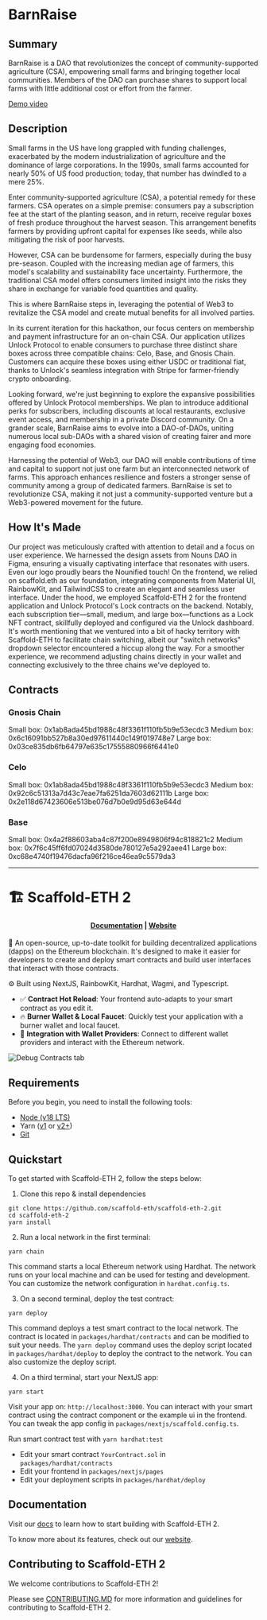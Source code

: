 # BarnRaise

## Summary

BarnRaise is a DAO that revolutionizes the concept of community-supported agriculture (CSA), empowering small farms and bringing together local communities. Members of the DAO can purchase shares to support local farms with little additional cost or effort from the farmer.

[Demo video](https://youtu.be/5SrnX9IHObs)


## Description

Small farms in the US have long grappled with funding challenges, exacerbated by the modern industrialization of agriculture and the dominance of large corporations. In the 1990s, small farms accounted for nearly 50% of US food production; today, that number has dwindled to a mere 25%.

Enter community-supported agriculture (CSA), a potential remedy for these farmers. CSA operates on a simple premise: consumers pay a subscription fee at the start of the planting season, and in return, receive regular boxes of fresh produce throughout the harvest season. This arrangement benefits farmers by providing upfront capital for expenses like seeds, while also mitigating the risk of poor harvests.

However, CSA can be burdensome for farmers, especially during the busy pre-season. Coupled with the increasing median age of farmers, this model's scalability and sustainability face uncertainty. Furthermore, the traditional CSA model offers consumers limited insight into the risks they share in exchange for variable food quantities and quality.

This is where BarnRaise steps in, leveraging the potential of Web3 to revitalize the CSA model and create mutual benefits for all involved parties.

In its current iteration for this hackathon, our focus centers on membership and payment infrastructure for an on-chain CSA. Our application utilizes Unlock Protocol to enable consumers to purchase three distinct share boxes across three compatible chains: Celo, Base, and Gnosis Chain. Customers can acquire these boxes using either USDC or traditional fiat, thanks to Unlock's seamless integration with Stripe for farmer-friendly crypto onboarding.

Looking forward, we're just beginning to explore the expansive possibilities offered by Unlock Protocol memberships. We plan to introduce additional perks for subscribers, including discounts at local restaurants, exclusive event access, and membership in a private Discord community. On a grander scale, BarnRaise aims to evolve into a DAO-of-DAOs, uniting numerous local sub-DAOs with a shared vision of creating fairer and more engaging food economies.

Harnessing the potential of Web3, our DAO will enable contributions of time and capital to support not just one farm but an interconnected network of farms. This approach enhances resilience and fosters a stronger sense of community among a group of dedicated farmers. BarnRaise is set to revolutionize CSA, making it not just a community-supported venture but a Web3-powered movement for the future.

## How It's Made

Our project was meticulously crafted with attention to detail and a focus on user experience. We harnessed the design assets from Nouns DAO in Figma, ensuring a visually captivating interface that resonates with users. Even our logo proudly bears the Nounified touch! On the frontend, we relied on scaffold.eth as our foundation, integrating components from Material UI, RainbowKit, and TailwindCSS to create an elegant and seamless user interface. Under the hood, we employed Scaffold-ETH 2 for the frontend application and Unlock Protocol's Lock contracts on the backend. Notably, each subscription tier—small, medium, and large box—functions as a Lock NFT contract, skillfully deployed and configured via the Unlock dashboard. It's worth mentioning that we ventured into a bit of hacky territory with Scaffold-ETH to facilitate chain switching, albeit our "switch networks" dropdown selector encountered a hiccup along the way. For a smoother experience, we recommend adjusting chains directly in your wallet and connecting exclusively to the three chains we've deployed to.

## Contracts

### Gnosis Chain
Small box: 0x1ab8ada45bd1988c48f3361f110fb5b9e53ecdc3
Medium box: 0x6c16091bb527b8a30ed97611440c149f019748e7
Large box: 0x03ce835db6fb64797e635c17555880966f6441e0

### Celo
Small box: 0x1ab8ada45bd1988c48f3361f110fb5b9e53ecdc3
Medium box: 0x92c6c51313a7d43c7eae7fa6251da7603d62111b
Large box: 0x2e118d67423606e513be076d7b0e9d95d63e644d

### Base
Small box: 0x4a2f88603aba4c87f200e8949806f94c818821c2
Medium box: 0x7f6c45ff6fd07024d3580de780127e5a292aee41
Large box: 0xc68e4740f19476dacfa96f216ce46ea9c5579da3

----------------------------

# 🏗 Scaffold-ETH 2

<h4 align="center">
  <a href="https://docs.scaffoldeth.io">Documentation</a> |
  <a href="https://scaffoldeth.io">Website</a>
</h4>

🧪 An open-source, up-to-date toolkit for building decentralized applications (dapps) on the Ethereum blockchain. It's designed to make it easier for developers to create and deploy smart contracts and build user interfaces that interact with those contracts.

⚙️ Built using NextJS, RainbowKit, Hardhat, Wagmi, and Typescript.

- ✅ **Contract Hot Reload**: Your frontend auto-adapts to your smart contract as you edit it.
- 🔥 **Burner Wallet & Local Faucet**: Quickly test your application with a burner wallet and local faucet.
- 🔐 **Integration with Wallet Providers**: Connect to different wallet providers and interact with the Ethereum network.

![Debug Contracts tab](https://github.com/scaffold-eth/scaffold-eth-2/assets/55535804/1171422a-0ce4-4203-bcd4-d2d1941d198b)

## Requirements

Before you begin, you need to install the following tools:

- [Node (v18 LTS)](https://nodejs.org/en/download/)
- Yarn ([v1](https://classic.yarnpkg.com/en/docs/install/) or [v2+](https://yarnpkg.com/getting-started/install))
- [Git](https://git-scm.com/downloads)

## Quickstart

To get started with Scaffold-ETH 2, follow the steps below:

1. Clone this repo & install dependencies

```
git clone https://github.com/scaffold-eth/scaffold-eth-2.git
cd scaffold-eth-2
yarn install
```

2. Run a local network in the first terminal:

```
yarn chain
```

This command starts a local Ethereum network using Hardhat. The network runs on your local machine and can be used for testing and development. You can customize the network configuration in `hardhat.config.ts`.

3. On a second terminal, deploy the test contract:

```
yarn deploy
```

This command deploys a test smart contract to the local network. The contract is located in `packages/hardhat/contracts` and can be modified to suit your needs. The `yarn deploy` command uses the deploy script located in `packages/hardhat/deploy` to deploy the contract to the network. You can also customize the deploy script.

4. On a third terminal, start your NextJS app:

```
yarn start
```

Visit your app on: `http://localhost:3000`. You can interact with your smart contract using the contract component or the example ui in the frontend. You can tweak the app config in `packages/nextjs/scaffold.config.ts`.

Run smart contract test with `yarn hardhat:test`

- Edit your smart contract `YourContract.sol` in `packages/hardhat/contracts`
- Edit your frontend in `packages/nextjs/pages`
- Edit your deployment scripts in `packages/hardhat/deploy`

## Documentation

Visit our [docs](https://docs.scaffoldeth.io) to learn how to start building with Scaffold-ETH 2.

To know more about its features, check out our [website](https://scaffoldeth.io).

## Contributing to Scaffold-ETH 2

We welcome contributions to Scaffold-ETH 2!

Please see [CONTRIBUTING.MD](https://github.com/scaffold-eth/scaffold-eth-2/blob/main/CONTRIBUTING.md) for more information and guidelines for contributing to Scaffold-ETH 2.
